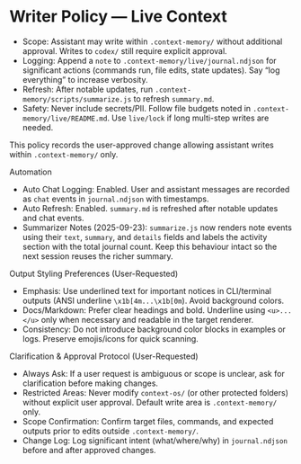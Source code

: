 # Writer Policy — Live Context

- Scope: Assistant may write within `.context-memory/` without additional approval. Writes to `codex/` still require explicit approval.
- Logging: Append a `note` to `.context-memory/live/journal.ndjson` for significant actions (commands run, file edits, state updates). Say “log everything” to increase verbosity.
- Refresh: After notable updates, run `.context-memory/scripts/summarize.js` to refresh `summary.md`.
- Safety: Never include secrets/PII. Follow file budgets noted in `.context-memory/live/README.md`. Use `live/lock` if long multi-step writes are needed.

This policy records the user-approved change allowing assistant writes within `.context-memory/` only.

Automation
- Auto Chat Logging: Enabled. User and assistant messages are recorded as `chat` events in `journal.ndjson` with timestamps.
- Auto Refresh: Enabled. `summary.md` is refreshed after notable updates and chat events.
- Summarizer Notes (2025-09-23): `summarize.js` now renders note events using their `text`, `summary`, and `details` fields and labels the activity section with the total journal count. Keep this behaviour intact so the next session reuses the richer summary.

Output Styling Preferences (User-Requested)
- Emphasis: Use underlined text for important notices in CLI/terminal outputs (ANSI underline `\x1b[4m...\x1b[0m`). Avoid background colors.
- Docs/Markdown: Prefer clear headings and bold. Underline using `<u>...</u>` only when necessary and readable in the target renderer.
- Consistency: Do not introduce background color blocks in examples or logs. Preserve emojis/icons for quick scanning.

Clarification & Approval Protocol (User-Requested)
- Always Ask: If a user request is ambiguous or scope is unclear, ask for clarification before making changes.
- Restricted Areas: Never modify `context-os/` (or other protected folders) without explicit user approval. Default write area is `.context-memory/` only.
- Scope Confirmation: Confirm target files, commands, and expected outputs prior to edits outside `.context-memory/`.
- Change Log: Log significant intent (what/where/why) in `journal.ndjson` before and after approved changes.
